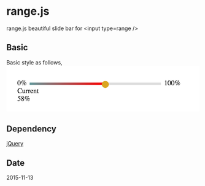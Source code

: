 # range.js
range.js beautiful slide bar for &lt;input type=range />

## Basic
Basic style as follows,
![](image/basic.png "basic style")

## Dependency
[jQuery](https://jquery.com/)

## Date
2015-11-13
